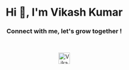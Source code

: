 <h1 align="center">Hi 👋, I'm Vikash Kumar</h1>
<h3 align="center">Connect with me, let's grow together !</h3>
<br>
<p align="center"> <img src="https://github.com/Vikash-Kumar001&label=Profile%20views&color=0e75b6&style=flat" alt="Vikash-Kumar001" height="30px"/></p>
